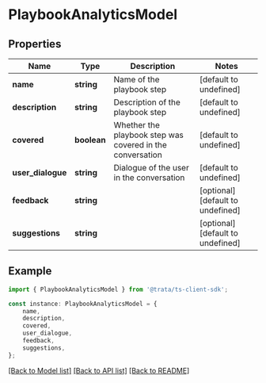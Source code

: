 # PlaybookAnalyticsModel


## Properties

Name | Type | Description | Notes
------------ | ------------- | ------------- | -------------
**name** | **string** | Name of the playbook step | [default to undefined]
**description** | **string** | Description of the playbook step | [default to undefined]
**covered** | **boolean** | Whether the playbook step was covered in the conversation | [default to undefined]
**user_dialogue** | **string** | Dialogue of the user in the conversation | [default to undefined]
**feedback** | **string** |  | [optional] [default to undefined]
**suggestions** | **string** |  | [optional] [default to undefined]

## Example

```typescript
import { PlaybookAnalyticsModel } from '@trata/ts-client-sdk';

const instance: PlaybookAnalyticsModel = {
    name,
    description,
    covered,
    user_dialogue,
    feedback,
    suggestions,
};
```

[[Back to Model list]](../README.md#documentation-for-models) [[Back to API list]](../README.md#documentation-for-api-endpoints) [[Back to README]](../README.md)
